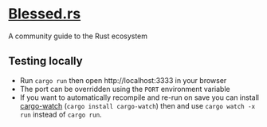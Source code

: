 # [Blessed.rs](https://blessed.rs)

A community guide to the Rust ecosystem

## Testing locally

- Run `cargo run` then open http://localhost:3333 in your browser
- The port can be overridden using the `PORT` environment variable
- If you want to automatically recompile and re-run on save you can install [cargo-watch](https://crates.io/crates/cargo-watch) (`cargo install cargo-watch`) then and use `cargo watch -x run` instead of `cargo run`.